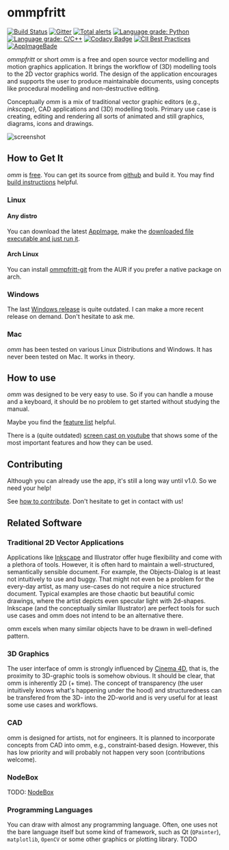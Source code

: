 # ommpfritt

[![Build Status](https://travis-ci.org/pasbi/ommpfritt.svg?branch=master)](https://travis-ci.org/pasbi/ommpfritt)
[![Gitter](https://badges.gitter.im/ommpfritt/community.svg)](https://gitter.im/ommpfritt/community?utm_source=badge&utm_medium=badge&utm_campaign=pr-badge)
[![Total alerts](https://img.shields.io/lgtm/alerts/g/pasbi/ommpfritt.svg?logo=lgtm&logoWidth=18)](https://lgtm.com/projects/g/pasbi/ommpfritt/alerts/)
[![Language grade: Python](https://img.shields.io/lgtm/grade/python/g/pasbi/ommpfritt.svg?logo=lgtm&logoWidth=18)](https://lgtm.com/projects/g/pasbi/ommpfritt/context:python)
[![Language grade: C/C++](https://img.shields.io/lgtm/grade/cpp/g/pasbi/ommpfritt.svg?logo=lgtm&logoWidth=18)](https://lgtm.com/projects/g/pasbi/ommpfritt/context:cpp)
[![Codacy Badge](https://api.codacy.com/project/badge/Grade/7c6bfee90e434bae8824a21de8e036fb)](https://www.codacy.com/manual/pasbi/ommpfritt?utm_source=github.com&amp;utm_medium=referral&amp;utm_content=pasbi/ommpfritt&amp;utm_campaign=Badge_Grade)
[![CII Best Practices](https://bestpractices.coreinfrastructure.org/projects/3924/badge)](https://bestpractices.coreinfrastructure.org/projects/3924)
[![AppImageBade](https://img.shields.io/badge/AppImage-download-blue)](https://github.com/pasbi/ommpfritt/releases/tag/continuous)

*ommpfritt* or short *omm* is a free and open source vector modelling and
motion graphics application.
It brings the workflow of (3D) modelling tools to the 2D vector graphics world.
The design of the application encourages and supports the user to produce
maintainable documents,
using concepts like procedural modelling and non-destructive editing.

Conceptually *omm* is a mix of traditional vector graphic editors
(e.g., *inkscape*), CAD applications and (3D) modelling tools.
Primary use case is creating, editing and rendering all sorts of animated and
still graphics, diagrams, icons and drawings.

![screenshot](sample-scenes/basic.png)


## How to Get It
*omm* is [free](https://en.wikipedia.org/wiki/Free_software).
You can get its source from [github](https://github.com/pasbi/ommpfritt) and
build it.
You may find [build instructions](doc/build.md) helpful.


### Linux

#### Any distro
You can download the latest
[AppImage](https://github.com/pasbi/ommpfritt/releases/tag/continuous),
make the [downloaded file executable and just run it](https://docs.appimage.org/introduction/quickstart.html#ref-quickstart).

#### Arch Linux
You can install [ommpfritt-git](https://aur.archlinux.org/packages/ommpfritt-git) from the AUR if you prefer a native package on arch.

### Windows
The last [Windows release](https://github.com/pasbi/ommpfritt/releases/tag/v0.1.2)
is quite outdated.
I can make a more recent release on demand.
Don't hesitate to ask me.


### Mac
*omm* has been tested on various Linux Distributions and Windows.
It has never been tested on Mac. It works in theory.


## How to use
*omm* was designed to be very easy to use.
So if you can handle a mouse and a keyboard, it should be no problem to get
started without studying the manual.

Maybe you find the [feature list](doc/features.md) helpful.

There is a (quite outdated)
[screen cast on youtube](https://www.youtube.com/watch?v=6X5Lo7kq5eM)
that shows some of the most important features and how they can be used.


## Contributing
Although you can already use the app, it's still a long way until v1.0.
So we need your help!

See [how to contribute](doc/contribute.md).
Don't hesitate to get in contact with us!


## Related Software

### Traditional 2D Vector Applications
Applications like [Inkscape](https://inkscape.org/) and Illustrator offer huge flexibility and come with a plethora of tools.
However, it is often hard to maintain a well-structured, semantically sensible document.
For example, the Objects-Dialog is at least not intuitively to use and buggy.
That might not even be a problem for the every-day artist, as many use-cases do not require a nice structured document.
Typical examples are those chaotic but beautiful comic drawings, where the artist depicts even specular light with 2d-shapes.
Inkscape (and the conceptually similar Illustrator) are perfect tools for such use cases and omm does not intend to be an alternative there.

omm excels when many similar objects have to be drawn in well-defined pattern.


### 3D Graphics
The user interface of omm is strongly influenced by [Cinema 4D](), that is, the proximity to 3D-graphic tools is somehow obvious.
It should be clear, that omm is inherently 2D (+ time).
The concept of transparency (the user intuitively knows what's happening under the hood) and structuredness can be transfered
from the 3D- into the 2D-world and is very useful for at least some use cases and workflows.


### CAD
omm is designed for artists, not for engineers.
It is planned to incorporate concepts from CAD into omm, e.g., constraint-based design.
However, this has low priority and will probably not happen very soon (contributions welcome).

### NodeBox
TODO: [NodeBox](https://www.nodebox.net/code/index.php/Home)

### Programming Languages
You can draw with almost any programming language.
Often, one uses not the bare language itself but some kind of framework, such as Qt (`QPainter`),
`matplotlib`, `OpenCV` or some other graphics or plotting library. TODO

